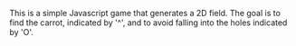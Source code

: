 This is a simple Javascript game that generates a 2D field.
The goal is to find the carrot, indicated by '^', and to avoid falling into the holes indicated by 'O'.
